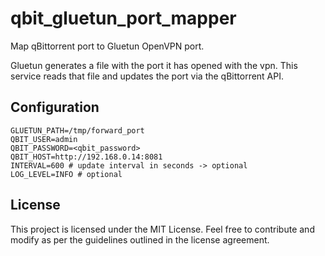 # qbit_gluetun_port_mapper

Map qBittorrent port to Gluetun OpenVPN port.

Gluetun generates a file with the port it has opened with the vpn.
This service reads that file and updates the port via the qBittorrent API.

## Configuration

```env
GLUETUN_PATH=/tmp/forward_port
QBIT_USER=admin
QBIT_PASSWORD=<qbit_password>
QBIT_HOST=http://192.168.0.14:8081
INTERVAL=600 # update interval in seconds -> optional
LOG_LEVEL=INFO # optional
```

## License

This project is licensed under the MIT License. Feel free to contribute and modify as per the guidelines outlined in the license agreement.
